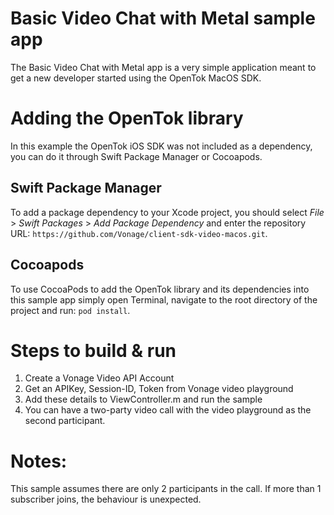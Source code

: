Basic Video Chat with Metal sample app
===========================

The Basic Video Chat with Metal app is a very simple application meant to get a new developer
started using the OpenTok MacOS SDK.

Adding the OpenTok library
==========================
In this example the OpenTok iOS SDK was not included as a dependency,
you can do it through Swift Package Manager or Cocoapods.


Swift Package Manager
---------------------
To add a package dependency to your Xcode project, you should select 
*File* > *Swift Packages* > *Add Package Dependency* and enter the repository URL:
`https://github.com/Vonage/client-sdk-video-macos.git`.


Cocoapods
---------
To use CocoaPods to add the OpenTok library and its dependencies into this sample app
simply open Terminal, navigate to the root directory of the project and run: `pod install`.

Steps to build & run
====================

1. Create a Vonage Video API Account
2. Get an APIKey, Session-ID, Token from Vonage video playground
3. Add these details to ViewController.m and run the sample
4. You can have a two-party video call with the video playground as the second participant.

Notes:
======
This sample assumes there are only 2 participants in the call. If more than 1 subscriber joins, the behaviour is unexpected.
